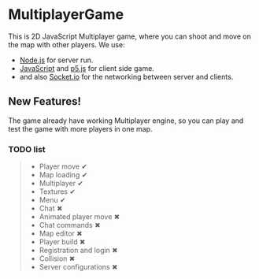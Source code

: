 # MultiplayerGame

This is 2D JavaScript Multiplayer game, where you can shoot and move on the map with other players.
We use:
- [Node.js](https://nodejs.org/en/) for server run.
- [JavaScript](https://www.javascript.com/) and [p5.js](https://p5js.org/) for client side game.
- and also [Socket.io](https://socket.io/) for the networking between server and clients.

## New Features!

The game already have working Multiplayer engine, so you can play and test the game with more players in one map.

### TODO list
>- Player move ✔
>- Map loading ✔
>- Multiplayer ✔
>- Textures ✔
>- Menu ✔
>- Chat ✖
>- Animated player move ✖
>- Chat commands ✖
>- Map editor ✖
>- Player build ✖
>- Registration and login ✖
>- Collision ✖
>- Server configurations ✖
